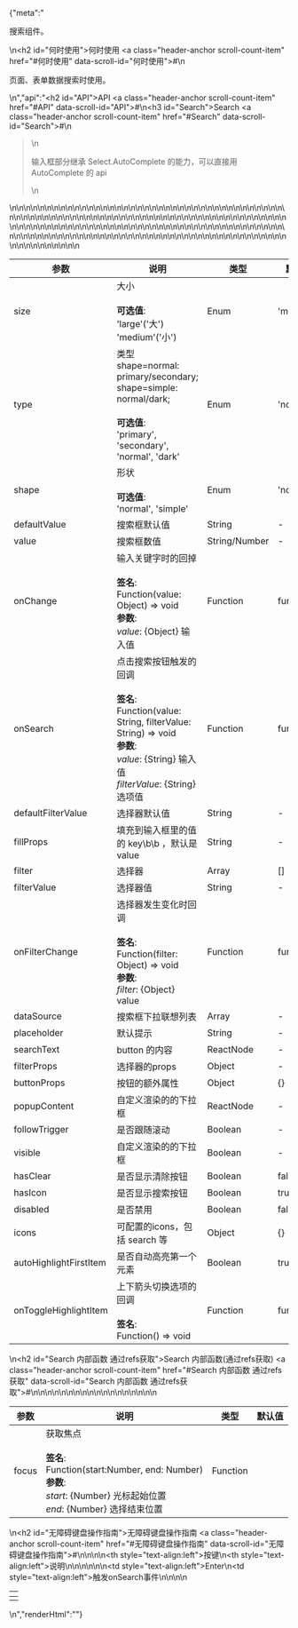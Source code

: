 {"meta":"<p>&#x641C;&#x7D22;&#x7EC4;&#x4EF6;&#x3002;</p>\n<h2 id=\"&#x4F55;&#x65F6;&#x4F7F;&#x7528;\">&#x4F55;&#x65F6;&#x4F7F;&#x7528; <a class=\"header-anchor scroll-count-item\" href=\"#&#x4F55;&#x65F6;&#x4F7F;&#x7528;\" data-scroll-id=\"&#x4F55;&#x65F6;&#x4F7F;&#x7528;\">#</a></h2>\n<p>&#x9875;&#x9762;&#x3001;&#x8868;&#x5355;&#x6570;&#x636E;&#x641C;&#x7D22;&#x65F6;&#x4F7F;&#x7528;&#x3002;</p>\n","api":"<h2 id=\"API\">API <a class=\"header-anchor scroll-count-item\" href=\"#API\" data-scroll-id=\"API\">#</a></h2>\n<h3 id=\"Search\">Search <a class=\"header-anchor scroll-count-item\" href=\"#Search\" data-scroll-id=\"Search\">#</a></h3>\n<blockquote>\n<p>&#x8F93;&#x5165;&#x6846;&#x90E8;&#x5206;&#x7EE7;&#x627F; Select.AutoComplete &#x7684;&#x80FD;&#x529B;&#xFF0C;&#x53EF;&#x4EE5;&#x76F4;&#x63A5;&#x7528;AutoComplete &#x7684; api</p>\n</blockquote>\n<table>\n<thead>\n<tr>\n<th>&#x53C2;&#x6570;</th>\n<th>&#x8BF4;&#x660E;</th>\n<th>&#x7C7B;&#x578B;</th>\n<th>&#x9ED8;&#x8BA4;&#x503C;</th>\n</tr>\n</thead>\n<tbody>\n<tr>\n<td>size</td>\n<td>&#x5927;&#x5C0F;<br><br><strong>&#x53EF;&#x9009;&#x503C;</strong>:<br>&apos;large&apos;(&apos;&#x5927;&apos;)<br>&apos;medium&apos;(&apos;&#x5C0F;&apos;)</td>\n<td>Enum</td>\n<td>&apos;medium&apos;</td>\n</tr>\n<tr>\n<td>type</td>\n<td>&#x7C7B;&#x578B; shape=normal: primary/secondary; shape=simple: normal/dark;<br><br><strong>&#x53EF;&#x9009;&#x503C;</strong>:<br>&apos;primary&apos;, &apos;secondary&apos;, &apos;normal&apos;, &apos;dark&apos;</td>\n<td>Enum</td>\n<td>&apos;normal&apos;</td>\n</tr>\n<tr>\n<td>shape</td>\n<td>&#x5F62;&#x72B6;<br><br><strong>&#x53EF;&#x9009;&#x503C;</strong>:<br>&apos;normal&apos;, &apos;simple&apos;</td>\n<td>Enum</td>\n<td>&apos;normal&apos;</td>\n</tr>\n<tr>\n<td>defaultValue</td>\n<td>&#x641C;&#x7D22;&#x6846;&#x9ED8;&#x8BA4;&#x503C;</td>\n<td>String</td>\n<td>-</td>\n</tr>\n<tr>\n<td>value</td>\n<td>&#x641C;&#x7D22;&#x6846;&#x6570;&#x503C;</td>\n<td>String/Number</td>\n<td>-</td>\n</tr>\n<tr>\n<td>onChange</td>\n<td>&#x8F93;&#x5165;&#x5173;&#x952E;&#x5B57;&#x65F6;&#x7684;&#x56DE;&#x6389;<br><br><strong>&#x7B7E;&#x540D;</strong>:<br>Function(value: Object) =&gt; void<br><strong>&#x53C2;&#x6570;</strong>:<br><em>value</em>: {Object} &#x8F93;&#x5165;&#x503C;</td>\n<td>Function</td>\n<td>func.noop</td>\n</tr>\n<tr>\n<td>onSearch</td>\n<td>&#x70B9;&#x51FB;&#x641C;&#x7D22;&#x6309;&#x94AE;&#x89E6;&#x53D1;&#x7684;&#x56DE;&#x8C03;<br><br><strong>&#x7B7E;&#x540D;</strong>:<br>Function(value: String, filterValue: String) =&gt; void<br><strong>&#x53C2;&#x6570;</strong>:<br><em>value</em>: {String} &#x8F93;&#x5165;&#x503C;<br><em>filterValue</em>: {String} &#x9009;&#x9879;&#x503C;</td>\n<td>Function</td>\n<td>func.noop</td>\n</tr>\n<tr>\n<td>defaultFilterValue</td>\n<td>&#x9009;&#x62E9;&#x5668;&#x9ED8;&#x8BA4;&#x503C;</td>\n<td>String</td>\n<td>-</td>\n</tr>\n<tr>\n<td>fillProps</td>\n<td>&#x586B;&#x5145;&#x5230;&#x8F93;&#x5165;&#x6846;&#x91CC;&#x7684;&#x503C;&#x7684; key\b\b &#xFF0C;&#x9ED8;&#x8BA4;&#x662F;value</td>\n<td>String</td>\n<td>-</td>\n</tr>\n<tr>\n<td>filter</td>\n<td>&#x9009;&#x62E9;&#x5668;</td>\n<td>Array</td>\n<td>[]</td>\n</tr>\n<tr>\n<td>filterValue</td>\n<td>&#x9009;&#x62E9;&#x5668;&#x503C;</td>\n<td>String</td>\n<td>-</td>\n</tr>\n<tr>\n<td>onFilterChange</td>\n<td>&#x9009;&#x62E9;&#x5668;&#x53D1;&#x751F;&#x53D8;&#x5316;&#x65F6;&#x56DE;&#x8C03;<br><br><strong>&#x7B7E;&#x540D;</strong>:<br>Function(filter: Object) =&gt; void<br><strong>&#x53C2;&#x6570;</strong>:<br><em>filter</em>: {Object} value</td>\n<td>Function</td>\n<td>func.noop</td>\n</tr>\n<tr>\n<td>dataSource</td>\n<td>&#x641C;&#x7D22;&#x6846;&#x4E0B;&#x62C9;&#x8054;&#x60F3;&#x5217;&#x8868;</td>\n<td>Array</td>\n<td>-</td>\n</tr>\n<tr>\n<td>placeholder</td>\n<td>&#x9ED8;&#x8BA4;&#x63D0;&#x793A;</td>\n<td>String</td>\n<td>-</td>\n</tr>\n<tr>\n<td>searchText</td>\n<td>button &#x7684;&#x5185;&#x5BB9;</td>\n<td>ReactNode</td>\n<td>-</td>\n</tr>\n<tr>\n<td>filterProps</td>\n<td>&#x9009;&#x62E9;&#x5668;&#x7684;props</td>\n<td>Object</td>\n<td>-</td>\n</tr>\n<tr>\n<td>buttonProps</td>\n<td>&#x6309;&#x94AE;&#x7684;&#x989D;&#x5916;&#x5C5E;&#x6027;</td>\n<td>Object</td>\n<td>{}</td>\n</tr>\n<tr>\n<td>popupContent</td>\n<td>&#x81EA;&#x5B9A;&#x4E49;&#x6E32;&#x67D3;&#x7684;&#x7684;&#x4E0B;&#x62C9;&#x6846;</td>\n<td>ReactNode</td>\n<td>-</td>\n</tr>\n<tr>\n<td>followTrigger</td>\n<td>&#x662F;&#x5426;&#x8DDF;&#x968F;&#x6EDA;&#x52A8;</td>\n<td>Boolean</td>\n<td>-</td>\n</tr>\n<tr>\n<td>visible</td>\n<td>&#x81EA;&#x5B9A;&#x4E49;&#x6E32;&#x67D3;&#x7684;&#x7684;&#x4E0B;&#x62C9;&#x6846;</td>\n<td>Boolean</td>\n<td>-</td>\n</tr>\n<tr>\n<td>hasClear</td>\n<td>&#x662F;&#x5426;&#x663E;&#x793A;&#x6E05;&#x9664;&#x6309;&#x94AE;</td>\n<td>Boolean</td>\n<td>false</td>\n</tr>\n<tr>\n<td>hasIcon</td>\n<td>&#x662F;&#x5426;&#x663E;&#x793A;&#x641C;&#x7D22;&#x6309;&#x94AE;</td>\n<td>Boolean</td>\n<td>true</td>\n</tr>\n<tr>\n<td>disabled</td>\n<td>&#x662F;&#x5426;&#x7981;&#x7528;</td>\n<td>Boolean</td>\n<td>false</td>\n</tr>\n<tr>\n<td>icons</td>\n<td>&#x53EF;&#x914D;&#x7F6E;&#x7684;icons&#xFF0C;&#x5305;&#x62EC; search &#x7B49;</td>\n<td>Object</td>\n<td>{}</td>\n</tr>\n<tr>\n<td>autoHighlightFirstItem</td>\n<td>&#x662F;&#x5426;&#x81EA;&#x52A8;&#x9AD8;&#x4EAE;&#x7B2C;&#x4E00;&#x4E2A;&#x5143;&#x7D20;</td>\n<td>Boolean</td>\n<td>true</td>\n</tr>\n<tr>\n<td>onToggleHighlightItem</td>\n<td>&#x4E0A;&#x4E0B;&#x7BAD;&#x5934;&#x5207;&#x6362;&#x9009;&#x9879;&#x7684;&#x56DE;&#x8C03;<br><br><strong>&#x7B7E;&#x540D;</strong>:<br>Function() =&gt; void</td>\n<td>Function</td>\n<td>func.noop</td>\n</tr>\n</tbody>\n</table>\n<h2 id=\"Search &#x5185;&#x90E8;&#x51FD;&#x6570; &#x901A;&#x8FC7;refs&#x83B7;&#x53D6;\">Search &#x5185;&#x90E8;&#x51FD;&#x6570;(&#x901A;&#x8FC7;refs&#x83B7;&#x53D6;) <a class=\"header-anchor scroll-count-item\" href=\"#Search &#x5185;&#x90E8;&#x51FD;&#x6570; &#x901A;&#x8FC7;refs&#x83B7;&#x53D6;\" data-scroll-id=\"Search &#x5185;&#x90E8;&#x51FD;&#x6570; &#x901A;&#x8FC7;refs&#x83B7;&#x53D6;\">#</a></h2>\n<table>\n<thead>\n<tr>\n<th>&#x53C2;&#x6570;</th>\n<th>&#x8BF4;&#x660E;</th>\n<th>&#x7C7B;&#x578B;</th>\n<th>&#x9ED8;&#x8BA4;&#x503C;</th>\n</tr>\n</thead>\n<tbody>\n<tr>\n<td>focus</td>\n<td>&#x83B7;&#x53D6;&#x7126;&#x70B9;<br><br><strong>&#x7B7E;&#x540D;</strong>:<br> Function(start:Number, end: Number)<br><strong>&#x53C2;&#x6570;</strong>:<br><em>start</em>: {Number} &#x5149;&#x6807;&#x8D77;&#x59CB;&#x4F4D;&#x7F6E;<br><em>end</em>: {Number} &#x9009;&#x62E9;&#x7ED3;&#x675F;&#x4F4D;&#x7F6E;</td>\n<td>Function</td>\n<td></td>\n</tr>\n</tbody>\n</table>\n<h2 id=\"&#x65E0;&#x969C;&#x788D;&#x952E;&#x76D8;&#x64CD;&#x4F5C;&#x6307;&#x5357;\">&#x65E0;&#x969C;&#x788D;&#x952E;&#x76D8;&#x64CD;&#x4F5C;&#x6307;&#x5357; <a class=\"header-anchor scroll-count-item\" href=\"#&#x65E0;&#x969C;&#x788D;&#x952E;&#x76D8;&#x64CD;&#x4F5C;&#x6307;&#x5357;\" data-scroll-id=\"&#x65E0;&#x969C;&#x788D;&#x952E;&#x76D8;&#x64CD;&#x4F5C;&#x6307;&#x5357;\">#</a></h2>\n<table>\n<thead>\n<tr>\n<th style=\"text-align:left\">&#x6309;&#x952E;</th>\n<th style=\"text-align:left\">&#x8BF4;&#x660E;</th>\n<th></th>\n</tr>\n</thead>\n<tbody>\n<tr>\n<td style=\"text-align:left\">Enter</td>\n<td style=\"text-align:left\">&#x89E6;&#x53D1;onSearch&#x4E8B;&#x4EF6;</td>\n<td></td>\n</tr>\n</tbody>\n</table>\n","renderHtml":"<script>(function(){var import_next = require(\"@alifd/next\");\nvar import_next2 = require(\"@alifd/next\");\nvar import_next3 = require(\"@alifd/next\");\nwindow.loadingRenderScript = function(loading, showMessage = true) {\n  try {\n    if (loading) {\n      ReactDOM.render(/* @__PURE__ */ React.createElement(import_next2.Loading, { visible: true, fullScreen: true }), document.getElementById(\"demo-loading-state\"));\n      return;\n    }\n    ReactDOM.unmountComponentAtNode(document.getElementById(\"demo-loading-state\"));\n    showMessage && import_next3.Message.success(window.localStorage.liveDemo === \"true\" ? \"\\u5207\\u6362\\u5230\\u5728\\u7EBF\\u7F16\\u8F91\\u6A21\\u5F0F\\u6210\\u529F\\uFF0C\\u70B9\\u51FB\\u4EE3\\u7801\\u533A\\u57DF\\u5373\\u53EF\\u7F16\\u8F91\\u9884\\u89C8\\u3002\" : \"\\u5207\\u6362\\u5230\\u9884\\u89C8\\u6A21\\u5F0F\\u6210\\u529F\\uFF0C\\u4EE3\\u7801\\u5C55\\u793A\\u4E3A\\u53EA\\u8BFB\\u6A21\\u5F0F\\u3002\");\n  } catch (e) {\n    import_next3.Message.error(window.localStorage.liveDemo === \"true\" ? \"\\u5207\\u6362\\u5230\\u5728\\u7EBF\\u7F16\\u8F91\\u6A21\\u5F0F\\u5931\\u8D25\\uFF0C\\u8BF7\\u8054\\u7CFB\\u7BA1\\u7406\\u5458\\u3002\" : \"\\u5207\\u6362\\u5230\\u9884\\u89C8\\u6A21\\u5F0F\\u5931\\u8D25\\uFF0C\\u8BF7\\u8054\\u7CFB\\u7BA1\\u7406\\u5458\\u3002\");\n  }\n};\nwindow.demoNames = [];\nwindow.renderFuncs = [];\nReactDOM.render(/* @__PURE__ */ React.createElement(React.Fragment, null, /* @__PURE__ */ React.createElement(\"span\", { id: \"live-demo\", role: \"img\", \"aria-label\": \"edit\", className: \"code-box-expand-trigger\" }, /* @__PURE__ */ React.createElement(\n  import_next.Balloon.Tooltip,\n  {\n    align: \"b\",\n    style: { maxWidth: 320, marginTop: 24 },\n    trigger: /* @__PURE__ */ React.createElement(\n      \"svg\",\n      {\n        id: \"live-on\",\n        viewBox: \"0 0 16 16\",\n        focusable: \"false\",\n        className: \"\",\n        \"data-icon\": \"edit\",\n        width: \"1em\",\n        height: \"1em\",\n        fill: \"currentColor\",\n        \"aria-hidden\": \"true\",\n        style: { boxSizing: \"border-box\", border: \"1.8 solid rgba(0, 0, 0, .45)\", width: 20, height: 20, padding: 2 }\n      },\n      /* @__PURE__ */ React.createElement(\"path\", { d: \"M9.69559557,3.62666667 L2.20866223,11.1146667 L1.8673289,12.3562667 L3.1153289,12.0181333 L10.6011956,4.53226667 L9.69559557,3.62666667 Z M10.4497289,2.87253333 L11.3553289,3.77813333 L12.2673289,2.86613333 C12.4290988,2.70436348 12.4922771,2.46857876 12.4330652,2.24759702 C12.3738533,2.02661528 12.201247,1.85400889 11.9802652,1.79479701 C11.7592835,1.73558513 11.5234988,1.79876346 11.3617289,1.96053333 L10.4497289,2.87253333 L10.4497289,2.87253333 Z M13.0203956,1.20639113 C13.3405419,1.52647328 13.5204044,1.96062968 13.5204044,2.41333333 C13.5204044,2.86603699 13.3405419,3.30019339 13.0203956,3.62026667 L3.6689289,12.9728 L0.346262232,13.8741333 L1.25506223,10.5589333 L10.6075956,1.20639113 C10.9276688,0.886253633 11.3618252,0.706391131 11.8145289,0.706391131 C12.2672326,0.706391131 12.701389,0.886253633 13.0214622,1.20639113 L13.0203956,1.20639113 Z M1,15 L11,15 L11,16 L1,16 L1,15 Z\" })\n    )\n  },\n  /* @__PURE__ */ React.createElement(\"span\", null, \"\\u4F7F\\u7528\\u5728\\u7EBF\\u7F16\\u8F91\\u6A21\\u5F0F\")\n), /* @__PURE__ */ React.createElement(\n  import_next.Balloon.Tooltip,\n  {\n    align: \"b\",\n    style: { maxWidth: 320, marginTop: 24 },\n    trigger: /* @__PURE__ */ React.createElement(\n      \"svg\",\n      {\n        id: \"live-off\",\n        viewBox: \"0 0 16 16\",\n        focusable: \"false\",\n        className: \"\",\n        \"data-icon\": \"edit\",\n        width: \"1em\",\n        height: \"1em\",\n        \"aria-hidden\": \"true\",\n        style: { boxSizing: \"border-box\", border: \"1.8 solid rgba(0, 0, 0, .45)\", width: 20, height: 20, padding: 2, display: \"none\" }\n      },\n      /* @__PURE__ */ React.createElement(\"path\", { d: \"M9.69559557,3.62666667 L2.20866223,11.1146667 L1.8673289,12.3562667 L3.1153289,12.0181333 L10.6011956,4.53226667 L9.69559557,3.62666667 Z M10.4497289,2.87253333 L11.3553289,3.77813333 L12.2673289,2.86613333 C12.4290988,2.70436348 12.4922771,2.46857876 12.4330652,2.24759702 C12.3738533,2.02661528 12.201247,1.85400889 11.9802652,1.79479701 C11.7592835,1.73558513 11.5234988,1.79876346 11.3617289,1.96053333 L10.4497289,2.87253333 L10.4497289,2.87253333 Z M13.0203956,1.20639113 C13.3405419,1.52647328 13.5204044,1.96062968 13.5204044,2.41333333 C13.5204044,2.86603699 13.3405419,3.30019339 13.0203956,3.62026667 L3.6689289,12.9728 L0.346262232,13.8741333 L1.25506223,10.5589333 L10.6075956,1.20639113 C10.9276688,0.886253633 11.3618252,0.706391131 11.8145289,0.706391131 C12.2672326,0.706391131 12.701389,0.886253633 13.0214622,1.20639113 L13.0203956,1.20639113 Z M1,15 L11,15 L11,16 L1,16 L1,15 Z\" })\n    )\n  },\n  /* @__PURE__ */ React.createElement(\"span\", null, \"\\u4F7F\\u7528\\u9884\\u89C8\\u6A21\\u5F0F\")\n)), /* @__PURE__ */ React.createElement(\n  import_next.Balloon.Tooltip,\n  {\n    align: \"b\",\n    style: { maxWidth: 320 },\n    trigger: /* @__PURE__ */ React.createElement(\"span\", { id: \"expand-all\", role: \"img\", \"aria-label\": \"code\", className: \"code-box-expand-trigger\" }, /* @__PURE__ */ React.createElement(\n      \"svg\",\n      {\n        id: \"all-not-expand\",\n        viewBox: \"0 0 16 16\",\n        focusable: \"false\",\n        className: \"\",\n        \"data-icon\": \"code\",\n        fill: \"currentColor\",\n        \"aria-hidden\": \"true\",\n        style: { padding: \"2px 0\" }\n      },\n      /* @__PURE__ */ React.createElement(\"path\", { d: \"M16,0 L16,16 L0,16 L0,0 L16,0 Z M15,1 L1,1 L1,15 L15,15 L15,1 Z M13,11 L13,12 L8,12 L8,11 L13,11 Z M3.33419059,3.86073652 L7.22040532,7.74695124 L3.33419127,11.6331801 L2.62708313,10.9260747 L5.806,7.747 L2.62708313,4.5678433 L3.33419059,3.86073652 Z\" })\n    ), /* @__PURE__ */ React.createElement(\n      \"svg\",\n      {\n        id: \"all-expanded\",\n        viewBox: \"0 0 16 16\",\n        focusable: \"false\",\n        className: \"\",\n        \"data-icon\": \"code\",\n        width: \"1em\",\n        height: \"1em\",\n        \"aria-hidden\": \"true\",\n        style: { display: \"none\", padding: \"2px 0\" }\n      },\n      /* @__PURE__ */ React.createElement(\"path\", { d: \"M16,0 L16,16 L0,16 L0,0 L16,0 Z M15,1 L1,1 L1,15 L15,15 L15,1 Z M13,11 L13,12 L8,12 L8,11 L13,11 Z M3.33419059,3.86073652 L7.22040532,7.74695124 L3.33419127,11.6331801 L2.62708313,10.9260747 L5.806,7.747 L2.62708313,4.5678433 L3.33419059,3.86073652 Z\" })\n    ))\n  },\n  /* @__PURE__ */ React.createElement(\"span\", null, \"\\u5C55\\u5F00\\u6240\\u6709\\u4EE3\\u7801\")\n), /* @__PURE__ */ React.createElement(\n  import_next.Balloon.Tooltip,\n  {\n    align: \"b\",\n    style: { maxWidth: 320 },\n    trigger: /* @__PURE__ */ React.createElement(\"span\", { id: \"debug-demo\", role: \"img\", \"aria-label\": \"debug\", className: \"code-box-expand-trigger\" }, /* @__PURE__ */ React.createElement(\"svg\", { id: \"debug-hide\", width: \"20px\", height: \"20px\", viewBox: \"0 0 20 20\", fill: \"currentColor\" }, /* @__PURE__ */ React.createElement(\"path\", { d: \"M16.413,5.123 L17.497,5.125 L17.4938579,5.24712566 C17.4124011,6.50550853 16.4031377,7.52061238 15.1270346,7.59281941 L15.1270346,7.59281941 L14.7841667,7.60199902 L14.7841667,9.95 L17.834,9.95 L17.831,10.959 L14.7841667,10.9566667 L14.7841667,13.0316667 L14.7801982,13.2199617 L14.7627557,13.5369659 L14.8923079,13.5922729 L15.0760387,13.6769401 C16.2193459,14.2436639 16.9714896,15.3821922 17.0442066,16.6561778 L17.0442066,16.6561778 L17.049,16.817 L16.041,16.815 L16.0369034,16.6766262 C15.977166,15.8346669 15.5050511,15.0825334 14.7825181,14.6606226 L14.7825181,14.6606226 L14.5732891,14.538447 L14.4929745,14.7670366 L14.3977548,15.0175969 C13.9586581,16.0904742 13.1783448,16.9922153 12.1738893,17.5807743 C11.3678119,18.0526063 10.4502591,18.3006331 9.5161454,18.2991922 C8.58163819,18.3008405 7.66433888,18.0528072 6.8585976,17.5807666 C5.77722924,16.9468191 4.95575892,15.9497869 4.54036671,14.767059 L4.54036671,14.767059 L4.46020284,14.5388119 L4.25109728,14.6604582 L4.09864344,14.7565156 C3.45588133,15.1940269 3.04845604,15.9027194 2.99379785,16.67833 L2.99379785,16.67833 L2.988,16.817 L1.981,16.815 L1.98660477,16.6560529 C2.06302813,15.314598 2.89278604,14.1232567 4.13931435,13.5914585 L4.13931435,13.5914585 L4.26860859,13.5362986 L4.24966701,13.2084637 L4.24663589,13.0264918 L4.24666666,10.955 L1.197,10.955 L1.2,9.946 L4.24666666,9.94916666 L4.24666666,7.59660523 L4.04660524,7.59666667 L3.84744418,7.58883329 C3.25325975,7.54182361 2.6925671,7.28480262 2.2680489,6.86028442 L2.2680489,6.86028442 L2.13280475,6.71387571 C1.78900766,6.31075438 1.58128642,5.80905308 1.53950003,5.28088914 L1.53950003,5.28088914 L1.533,5.123 L2.618,5.125 L2.62315839,5.21874346 C2.68759515,5.89583723 3.22449438,6.44084418 3.90945934,6.5057741 L3.90945934,6.5057741 L4.03681945,6.51225743 L14.9841667,6.5125 L15.1220431,6.50595782 C15.8026115,6.44103331 16.3435021,5.90036306 16.4084549,5.21958988 L16.4084549,5.21958988 L16.413,5.123 Z M13.7,7.59664574 L5.33083334,7.59752091 L5.33083334,13.0325 L5.33809023,13.2809236 C5.37672347,13.9404662 5.56904731,14.574915 5.90158405,15.1427371 C6.4707333,16.1166781 7.40862559,16.8201762 8.50312303,17.0940194 L8.50312303,17.0940194 L8.97333334,17.1966415 L8.973,9.244 L10.061,9.247 L10.0583333,17.1899644 L10.2957078,17.1448102 L10.5315479,17.0928761 C11.6216842,16.8196938 12.5603581,16.1186245 13.1309897,15.1426111 C13.4628207,14.5757511 13.6554534,13.9381428 13.6930063,13.2822658 L13.6930063,13.2822658 L13.7,13.0380922 L13.7,7.59664574 Z M9.67166666,1.2 L9.94946991,1.20765814 C10.5902009,1.24335099 11.1774701,1.40349507 11.6876465,1.68145803 C12.2650485,1.99511049 12.7390562,2.46911818 13.0525889,3.04630002 L13.0525889,3.04630002 L13.1645227,3.26967079 C13.3738758,3.72555777 13.495913,4.2354958 13.5265083,4.78469633 L13.5265083,4.78469633 L13.533,5.021 L12.527,5.019 L12.5208902,4.8181819 C12.4911588,4.33711391 12.3726061,3.90241819 12.1697037,3.53081905 C11.9481223,3.12205789 11.6121088,2.78604432 11.2028132,2.56417225 C10.828898,2.35743243 10.3832897,2.23842323 9.88647544,2.21195 L9.88647544,2.21195 L9.67656315,2.20672661 L9.35916666,2.20666666 L9.11516207,2.2140909 C8.63471889,2.24374606 8.20055659,2.3619904 7.82860231,2.56430863 C7.41544155,2.79041125 7.08700404,3.11884877 6.86198002,3.5307879 L6.86198002,3.5307879 L6.76748586,3.72015117 C6.62182946,4.04481669 6.53549448,4.41405034 6.51076216,4.81686753 L6.51076216,4.81686753 L6.504,5.021 L5.497,5.019 L5.5043248,4.78469675 C5.54001765,4.1439658 5.70016173,3.55669654 5.97812469,3.04652017 C6.29196922,2.46904388 6.76626177,1.99502471 7.34373435,1.68161345 C7.86205179,1.39947142 8.45947065,1.23827271 9.11167854,1.20558259 L9.11167854,1.20558259 L9.36451498,1.19994903 L9.67166666,1.2 Z\" })), /* @__PURE__ */ React.createElement(\"svg\", { id: \"debug-show\", width: \"20px\", height: \"20px\", viewBox: \"0 0 20 20\", style: { display: \"none\" } }, /* @__PURE__ */ React.createElement(\"path\", { d: \"M16.413,5.123 L17.497,5.125 L17.4938579,5.24712566 C17.4124011,6.50550853 16.4031377,7.52061238 15.1270346,7.59281941 L15.1270346,7.59281941 L14.7841667,7.60199902 L14.7841667,9.95 L17.834,9.95 L17.831,10.959 L14.7841667,10.9566667 L14.7841667,13.0316667 L14.7801982,13.2199617 L14.7627557,13.5369659 L14.8923079,13.5922729 L15.0760387,13.6769401 C16.2193459,14.2436639 16.9714896,15.3821922 17.0442066,16.6561778 L17.0442066,16.6561778 L17.049,16.817 L16.041,16.815 L16.0369034,16.6766262 C15.977166,15.8346669 15.5050511,15.0825334 14.7825181,14.6606226 L14.7825181,14.6606226 L14.5732891,14.538447 L14.4929745,14.7670366 L14.3977548,15.0175969 C13.9586581,16.0904742 13.1783448,16.9922153 12.1738893,17.5807743 C11.3678119,18.0526063 10.4502591,18.3006331 9.5161454,18.2991922 C8.58163819,18.3008405 7.66433888,18.0528072 6.8585976,17.5807666 C5.77722924,16.9468191 4.95575892,15.9497869 4.54036671,14.767059 L4.54036671,14.767059 L4.46020284,14.5388119 L4.25109728,14.6604582 L4.09864344,14.7565156 C3.45588133,15.1940269 3.04845604,15.9027194 2.99379785,16.67833 L2.99379785,16.67833 L2.988,16.817 L1.981,16.815 L1.98660477,16.6560529 C2.06302813,15.314598 2.89278604,14.1232567 4.13931435,13.5914585 L4.13931435,13.5914585 L4.26860859,13.5362986 L4.24966701,13.2084637 L4.24663589,13.0264918 L4.24666666,10.955 L1.197,10.955 L1.2,9.946 L4.24666666,9.94916666 L4.24666666,7.59660523 L4.04660524,7.59666667 L3.84744418,7.58883329 C3.25325975,7.54182361 2.6925671,7.28480262 2.2680489,6.86028442 L2.2680489,6.86028442 L2.13280475,6.71387571 C1.78900766,6.31075438 1.58128642,5.80905308 1.53950003,5.28088914 L1.53950003,5.28088914 L1.533,5.123 L2.618,5.125 L2.62315839,5.21874346 C2.68759515,5.89583723 3.22449438,6.44084418 3.90945934,6.5057741 L3.90945934,6.5057741 L4.03681945,6.51225743 L14.9841667,6.5125 L15.1220431,6.50595782 C15.8026115,6.44103331 16.3435021,5.90036306 16.4084549,5.21958988 L16.4084549,5.21958988 L16.413,5.123 Z M13.7,7.59664574 L5.33083334,7.59752091 L5.33083334,13.0325 L5.33809023,13.2809236 C5.37672347,13.9404662 5.56904731,14.574915 5.90158405,15.1427371 C6.4707333,16.1166781 7.40862559,16.8201762 8.50312303,17.0940194 L8.50312303,17.0940194 L8.97333334,17.1966415 L8.973,9.244 L10.061,9.247 L10.0583333,17.1899644 L10.2957078,17.1448102 L10.5315479,17.0928761 C11.6216842,16.8196938 12.5603581,16.1186245 13.1309897,15.1426111 C13.4628207,14.5757511 13.6554534,13.9381428 13.6930063,13.2822658 L13.6930063,13.2822658 L13.7,13.0380922 L13.7,7.59664574 Z M9.67166666,1.2 L9.94946991,1.20765814 C10.5902009,1.24335099 11.1774701,1.40349507 11.6876465,1.68145803 C12.2650485,1.99511049 12.7390562,2.46911818 13.0525889,3.04630002 L13.0525889,3.04630002 L13.1645227,3.26967079 C13.3738758,3.72555777 13.495913,4.2354958 13.5265083,4.78469633 L13.5265083,4.78469633 L13.533,5.021 L12.527,5.019 L12.5208902,4.8181819 C12.4911588,4.33711391 12.3726061,3.90241819 12.1697037,3.53081905 C11.9481223,3.12205789 11.6121088,2.78604432 11.2028132,2.56417225 C10.828898,2.35743243 10.3832897,2.23842323 9.88647544,2.21195 L9.88647544,2.21195 L9.67656315,2.20672661 L9.35916666,2.20666666 L9.11516207,2.2140909 C8.63471889,2.24374606 8.20055659,2.3619904 7.82860231,2.56430863 C7.41544155,2.79041125 7.08700404,3.11884877 6.86198002,3.5307879 L6.86198002,3.5307879 L6.76748586,3.72015117 C6.62182946,4.04481669 6.53549448,4.41405034 6.51076216,4.81686753 L6.51076216,4.81686753 L6.504,5.021 L5.497,5.019 L5.5043248,4.78469675 C5.54001765,4.1439658 5.70016173,3.55669654 5.97812469,3.04652017 C6.29196922,2.46904388 6.76626177,1.99502471 7.34373435,1.68161345 C7.86205179,1.39947142 8.45947065,1.23827271 9.11167854,1.20558259 L9.11167854,1.20558259 L9.36451498,1.19994903 L9.67166666,1.2 Z\" })))\n  },\n  /* @__PURE__ */ React.createElement(\"span\", null, \"\\u663E\\u793A\\u8C03\\u8BD5demo\")\n)), document.getElementById(\"global-control\"));\n})()</script>"}